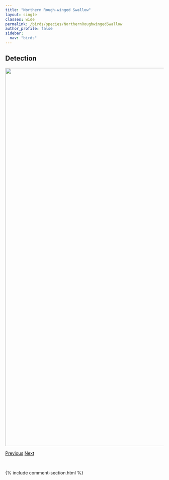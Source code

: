 ```yaml
---
title: "Northern Rough-winged Swallow"
layout: single
classes: wide
permalink: /birds/species/NorthernRoughwingedSwallow
author_profile: false
sidebar:
  nav: "birds"
---
```


<h2>Detection</h2>

<a href="https://drive.google.com/uc?export=view&id=169FL9BeAMMJ6OsgAaYEdcw9fZiUJA_qK">
<img src="https://drive.google.com/uc?export=view&id=169FL9BeAMMJ6OsgAaYEdcw9fZiUJA_qK" height = "1200" width = "800">
</a>

<a href="/birds/species/NorthernWaterthrush/" class="pagination--pager" title="Northern Waterthrush">Previous</a> <a href="/birds/species/NorthernShoveler/" class="pagination--pager" title="Northern Shoveler">Next</a>

<p>&nbsp;</p>

{% include comment-section.html %}
